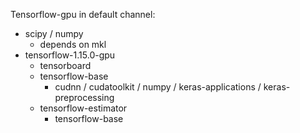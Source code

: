 
Tensorflow-gpu in default channel:
* scipy / numpy
  * depends on mkl
* tensorflow-1.15.0-gpu
  * tensorboard
  * tensorflow-base
    * cudnn / cudatoolkit / numpy / keras-applications / keras-preprocessing
  * tensorflow-estimator 
    *  tensorflow-base
